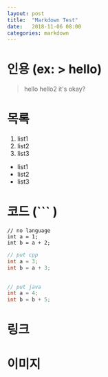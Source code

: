 ```yaml
---
layout: post
title:  "Markdown Test"
date:   2018-11-06 08:00
categories: markdown
---
```


# 인용 (ex: > hello)
> hello
hello2
it's okay?

# 목록
1. list1
2. list2
3. list3
* list1
* list2
* list3

# 코드 (``` )
```
// no language
int a = 1;
int b = a + 2;
```
```cpp
// put cpp
int a = 3;
int b = a + 3;
    
```
```java
// put java
int a = 4;
int b = b + 5;

```
# 링크
# 이미지